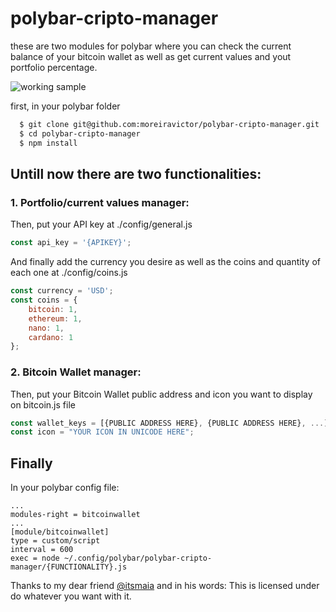 # polybar-cripto-manager

these are two modules for polybar where you can check the current balance of your bitcoin wallet as well as get current values and yout portfolio percentage. 

![working sample](https://i.imgur.com/HQiOwUR.jpg)

first, in your polybar folder
```bash
  $ git clone git@github.com:moreiravictor/polybar-cripto-manager.git
  $ cd polybar-cripto-manager
  $ npm install
```

## Untill  now there are two functionalities:

### 1. Portfolio/current values manager:
Then, put your API key at ./config/general.js
```javascript
const api_key = '{APIKEY}';
```
And finally add the currency you desire as well as the coins and quantity of each one at ./config/coins.js
```javascript
const currency = 'USD';
const coins = {
    bitcoin: 1, 
    ethereum: 1,
    nano: 1, 
    cardano: 1
};
```


### 2. Bitcoin Wallet manager:   
Then, put your Bitcoin Wallet public address and icon you want to display on bitcoin.js file  
```javascript
const wallet_keys = [{PUBLIC ADDRESS HERE}, {PUBLIC ADDRESS HERE}, ...];
const icon = "YOUR ICON IN UNICODE HERE";
```

## Finally
In your polybar config file:
```
...
modules-right = bitcoinwallet
...
[module/bitcoinwallet]
type = custom/script
interval = 600
exec = node ~/.config/polybar/polybar-cripto-manager/{FUNCTIONALITY}.js
```
Thanks to my dear friend [@itsmaia](https://github.com/itsmaia) and in his words:
This is licensed under do whatever you want with it.
